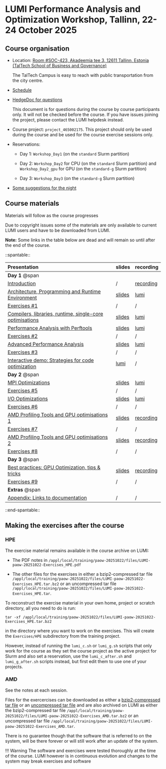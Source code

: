 # LUMI Performance Analysis and Optimization Workshop, Tallinn, 22-24 October 2025


## Course organisation

-   Location: [Room #SOC-423, Akadeemia tee 3, 12611 Tallinn, Estonia (TalTech School of Business and Governance)](https://www.google.com/maps/place/TalTech+School+of+Business+and+Governance/@59.3969697,24.6637115,17z/data=!4m6!3m5!1s0x469295aa094a8085:0x485c0c53f2beafc6!8m2!3d59.3966531!4d24.6700325!16s%2Fg%2F11clwfsnsy?entry=ttu&g_ep=EgoyMDI1MTAwMS4wIKXMDSoASAFQAw%3D%3D)

    The TalTech Campus is easy to reach with public transportation from the city centre.

-   [Schedule](schedule.md)

-   [HedgeDoc for questions](https://siili.rahtiapp.fi/Profiling-October25?both)

    This document is for questions during the course by course participants only.
    It will not be checked before the course. If you have issues joining the project,
    please contact the LUMI helpdesk instead.

-   Course project: `project_465002175`.
    This project should only be used during the course and be used for the course exercise 
    sessions only.

-   Reservations:

    -   Day 1: `Workshop_Day1` (on the `standard` Slurm partition)

    -   Day 2: `Workshop_Day2` for CPU (on the `standard` Slurm partition)
        and `Workshop_Day2_gpu` for GPU (on the `standard-g` Slurm partition)

    -   Day 3: `Workshop_Day3` (on the `standard-g` Slurm partition)

-   [Some suggestions for the night](evening_suggestions.md)

<!--
ReservationName=Workshop_Day1 StartTime=2025-10-22T09:00:00 EndTime=2025-10-22T18:00:00 Duration=09:00:00
   Nodes=nid[001000-001015] NodeCnt=16 CoreCnt=2048 Features=(null) PartitionName=standard Flags=
   TRES=cpu=4096
   Users=(null) Groups=(null) Accounts=project_465002175 Licenses=(null) State=INACTIVE BurstBuffer=(null) Watts=n/a
   MaxStartDelay=(null)

ReservationName=Workshop_Day2 StartTime=2025-10-23T09:00:00 EndTime=2025-10-23T18:00:00 Duration=09:00:00
   Nodes=nid[001000-001015] NodeCnt=16 CoreCnt=2048 Features=(null) PartitionName=standard Flags=
   TRES=cpu=4096
   Users=(null) Groups=(null) Accounts=project_465002175 Licenses=(null) State=INACTIVE BurstBuffer=(null) Watts=n/a
   MaxStartDelay=(null)

ReservationName=Workshop_Day2_gpu StartTime=2025-10-23T09:00:00 EndTime=2025-10-23T18:00:00 Duration=09:00:00

   Nodes=nid[005124-005139] NodeCnt=16 CoreCnt=1024 Features=(null) PartitionName=standard-g Flags=

   TRES=cpu=2048

   Users=(null) Groups=(null) Accounts=project_465002175 Licenses=(null) State=INACTIVE BurstBuffer=(null) Watts=n/a

   MaxStartDelay=(null)

ReservationName=Workshop_Day3 StartTime=2025-10-24T09:00:00 EndTime=2025-10-24T18:00:00 Duration=09:00:00
   Nodes=nid[005124-005139] NodeCnt=16 CoreCnt=1024 Features=(null) PartitionName=standard-g Flags=
   TRES=cpu=2048
   Users=(null) Groups=(null) Accounts=project_465002175 Licenses=(null) State=INACTIVE BurstBuffer=(null) Watts=n/a
   MaxStartDelay=(null)
-->


## Course materials

Materials will follow as the course progresses

Due to copyright issues some of the materials are only available to current LUMI users and have to be
downloaded from LUMI.

**Note:** Some links in the table below are dead and will remain so until after the end of the course.

::spantable::

| Presentation | slides | recording |
|:-------------|:-------|:----------|
| **Day 1** @span |  |  |
| [Introduction](M100_Course_Introduction.md) | / | [recording](M100_Course_Introduction.md) |
| [Architecture, Programming and Runtime Environment](M101_HPE_PE.md) | [slides](M101_HPE_PE.md#materials) | [lumi](M101_HPE_PE.md) |
| [Exercises #1](ME101_HPE_PE.md) | / | / |
| [Compilers, libraries, runtime, single-core optimisations](M102_Compilers.md) | [slides](M102_Compilers.md#materials) | [lumi](M102_Compilers.md) |
| [Performance Analysis with Perftools](M103_Perftools.md) | [slides](M103_Perftools.md#materials) | [lumi](M103_Perftools.md) |
| [Exercises #2](ME103_Perftools.md) | / | / |
| [Advanced Performance Analysis](M104_AdvancedPerformanceAnalysis.md) | [slides](M104_AdvancedPerformanceAnalysis.md#materials) | [lumi](M104_AdvancedPerformanceAnalysis.md) |
| [Exercises #3](ME104_AdvancedPerformanceAnalysis.md) | / | / |
| [Interactive demo: Strategies for code optimization](M105_Demo_Optimizing_Code.md) | [lumi](M105_Demo_Optimizing_Code.md#materials) | / |
| **Day 2** @span |  |  |
| [MPI Optimizations](M201_MPI.md) | [slides](M201_MPI.md) | [lumi](M201_MPI.md) |
| [Exercises #5](ME201_MPI.md) | / | / |
| [I/O Optimizations](M202_IO.md) | [slides](M202_IO.md) | [lumi](M202_IO.md) |
| [Exercises #6](ME202_IO.md) | / | / |
| [AMD Profiling Tools and GPU optimisations 1](M203_AMD_tools_1.md) | [slides](M203_AMD_tools_1.md#materials) | [recording](M203_AMD_tools_1.md) |
| [Exercises #7](ME203_AMD_tools_1.md) | / | / |
| [AMD Profiling Tools and GPU optimisations 2](M204_AMD_tools_2.md) | [slides](M204_AMD_tools_2.md#materials) | [recording](M204_AMD_tools_2.md) |
| [Exercises #8](ME204_AMD_tools_2.md) | / | / |
| **Day 3** @span |  |  |
| [Best practices: GPU Optimization, tips & tricks](M301_Best_Practices_GPU_Optimization.md) | [slides](M301_Best_Practices_GPU_Optimization.md#materials) | [recording](M301_Best_Practices_GPU_Optimization.md) |
| [Exercises #9](ME301_Best_Practices_GPU_Optimization.md) | / | / |
| **Extras** @span |  |  |
| [Appendix: Links to documentation](A01_Documentation.md) | / | / |

::end-spantable::

<!--
-->

## Making the exercises after the course

### HPE

The exercise material remains available in the course archive on LUMI:

-   The PDF notes in `/appl/local/training/paow-20251022/files/LUMI-paow-20251022-Exercises_HPE.pdf`

-   The other files for the exercises in either a
    bzip2-compressed tar file `/appl/local/training/paow-20251022/files/LUMI-paow-20251022-Exercises_HPE.tar.bz2` or
    an uncompressed tar file `/appl/local/training/paow-20251022/files/LUMI-paow-20251022-Exercises_HPE.tar`.

To reconstruct the exercise material in your own home, project or scratch directory, all you need to do is run:

```
tar -xf /appl/local/training/paow-20251022/files/LUMI-paow-20251022-Exercises_HPE.tar.bz2
```

in the directory where you want to work on the exercises. This will create the `Exercises/HPE` subdirectory
from the training project. 

However, instead of running the `lumi_c.sh` or `lumi_g.sh` scripts that only work for the course as 
they set the course project as the active project for Slurm and also set a reservation, use the
`lumi_c_after.sh` and `lumi_g_after.sh` scripts instead, but first edit them to use one of your
projects.

### AMD

See the notes at each session.

Files for the exercercises can be downloaded as either a
[bzip2-compressed tar file](https://462000265.lumidata.eu/paow-20251022/files/LUMI-paow-20251022-Exercises_AMD.tar.bz2)
or an [uncompressed tar file](https://462000265.lumidata.eu/paow-20251022/files/LUMI-paow-20251022-Exercises_AMD.tar)
and are also archived on LUMI as either the
bzip2-compressed tar file `/appl/local/training/paow-20251022/files/LUMI-paow-20251022-Exercises_AMD.tar.bz2` or
    an uncompressed tar file `/appl/local/training/paow-20251022/files/LUMI-paow-20251022-Exercises_AMD.tar`.

There is no guarantee though that the software that is referred to on the system, will be there forever
or will still work after an update of the system.

!!! Warning
    The software and exercises were tested thoroughly at the time of the course. LUMI however is in
    continuous evolution and changes to the system may break exercises and software




